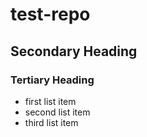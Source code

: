 # test-repo
## Secondary Heading
### Tertiary Heading
* first list item
* second list item
* third list item
